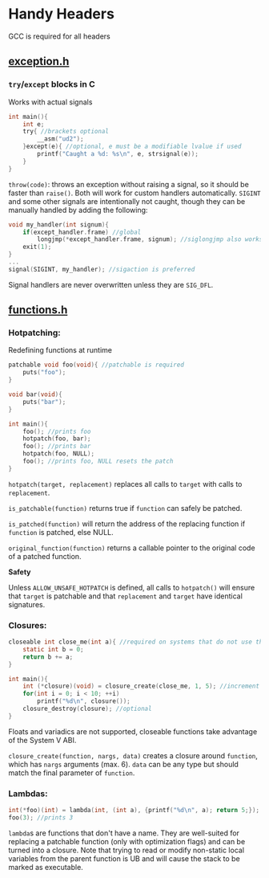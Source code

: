 # Handy Headers
GCC is required for all headers
## [exception.h](https://github.com/m1lkweed/handy-headers/blob/main/exception.h)
### `try`/`except` blocks in C
Works with actual signals
```c
int main(){
	int e;
	try{ //brackets optional
		__asm("ud2");
	}except(e){ //optional, e must be a modifiable lvalue if used
		printf("Caught a %d: %s\n", e, strsignal(e));
	}
}
```
`throw(code)`: throws an exception without raising a signal, so it should be faster than `raise()`. Both will work for custom handlers automatically. `SIGINT` and some other signals are intentionally not caught, though they can be manually handled by adding the following:
```c
void my_handler(int signum){
	if(except_handler.frame) //global
		longjmp(*except_handler.frame, signum); //siglongjmp also works
	exit(1);
}
...
signal(SIGINT, my_handler); //sigaction is preferred
```
Signal handlers are never overwritten unless they are `SIG_DFL`.
## [functions.h](https://github.com/m1lkweed/handy-headers/blob/main/functions.h)
### Hotpatching:
Redefining functions at runtime
```c
patchable void foo(void){ //patchable is required
	puts("foo");
}

void bar(void){
	puts("bar");
}

int main(){
	foo(); //prints foo
	hotpatch(foo, bar);
	foo(); //prints bar
	hotpatch(foo, NULL);
	foo(); //prints foo, NULL resets the patch
}
```
`hotpatch(target, replacement)` replaces all calls to `target` with calls to `replacement`.

`is_patchable(function)` returns true if `function` can safely be patched.

`is_patched(function)` will return the address of the replacing function if `function` is patched, else NULL.

`original_function(function)` returns a callable pointer to the original code of a patched function.

**Safety**

Unless `ALLOW_UNSAFE_HOTPATCH` is defined, all calls to `hotpatch()` will ensure that `target` is patchable and that `replacement` and `target` have identical signatures.

### Closures:
```c
closeable int close_me(int a){ //required on systems that do not use the SYSV ABI by default
	static int b = 0;
	return b += a;
}

int main(){
	int (*closure)(void) = closure_create(close_me, 1, 5); //increment by 5 each call
	for(int i = 0; i < 10; ++i)
		printf("%d\n", closure());
	closure_destroy(closure); //optional
}
```
Floats and variadics are not supported, closeable functions take advantage of the System V ABI.

`closure_create(function, nargs, data)` creates a closure around `function`, which has `nargs` arguments (max. 6). `data` can be any type but should match the final parameter of `function`.
### Lambdas:
```c
int(*foo)(int) = lambda(int, (int a), {printf("%d\n", a); return 5;});
foo(3); //prints 3
```
`lambda`s are functions that don't have a name. They are well-suited for replacing a patchable function (only with optimization flags) and can be turned into a closure. Note that trying to read or modify non-static local variables from the parent function is UB and will cause the stack to be marked as executable.
